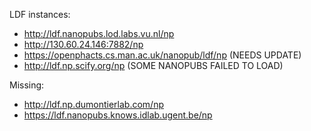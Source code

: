 LDF instances:

- http://ldf.nanopubs.lod.labs.vu.nl/np
- http://130.60.24.146:7882/np
- https://openphacts.cs.man.ac.uk/nanopub/ldf/np (NEEDS UPDATE)
- http://ldf.np.scify.org/np (SOME NANOPUBS FAILED TO LOAD)

Missing:

- http://ldf.np.dumontierlab.com/np
- https://ldf.nanopubs.knows.idlab.ugent.be/np

